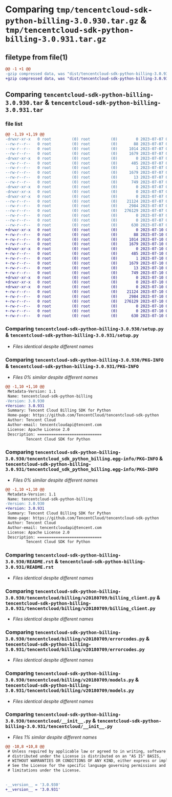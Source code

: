 # Comparing `tmp/tencentcloud-sdk-python-billing-3.0.930.tar.gz` & `tmp/tencentcloud-sdk-python-billing-3.0.931.tar.gz`

## filetype from file(1)

```diff
@@ -1 +1 @@
-gzip compressed data, was "dist/tencentcloud-sdk-python-billing-3.0.930.tar", last modified: Fri Jul  7 00:16:53 2023, max compression
+gzip compressed data, was "dist/tencentcloud-sdk-python-billing-3.0.931.tar", last modified: Mon Jul 10 00:30:54 2023, max compression
```

## Comparing `tencentcloud-sdk-python-billing-3.0.930.tar` & `tencentcloud-sdk-python-billing-3.0.931.tar`

### file list

```diff
@@ -1,19 +1,19 @@
-drwxr-xr-x   0 root         (0) root         (0)        0 2023-07-07 00:16:53.000000 tencentcloud-sdk-python-billing-3.0.930/
--rw-r--r--   0 root         (0) root         (0)       88 2023-07-07 00:16:53.000000 tencentcloud-sdk-python-billing-3.0.930/setup.cfg
--rw-r--r--   0 root         (0) root         (0)     1014 2023-07-07 00:16:53.000000 tencentcloud-sdk-python-billing-3.0.930/setup.py
--rw-r--r--   0 root         (0) root         (0)     1679 2023-07-07 00:16:53.000000 tencentcloud-sdk-python-billing-3.0.930/PKG-INFO
-drwxr-xr-x   0 root         (0) root         (0)        0 2023-07-07 00:16:53.000000 tencentcloud-sdk-python-billing-3.0.930/tencentcloud_sdk_python_billing.egg-info/
--rw-r--r--   0 root         (0) root         (0)      485 2023-07-07 00:16:53.000000 tencentcloud-sdk-python-billing-3.0.930/tencentcloud_sdk_python_billing.egg-info/SOURCES.txt
--rw-r--r--   0 root         (0) root         (0)        1 2023-07-07 00:16:53.000000 tencentcloud-sdk-python-billing-3.0.930/tencentcloud_sdk_python_billing.egg-info/dependency_links.txt
--rw-r--r--   0 root         (0) root         (0)     1679 2023-07-07 00:16:53.000000 tencentcloud-sdk-python-billing-3.0.930/tencentcloud_sdk_python_billing.egg-info/PKG-INFO
--rw-r--r--   0 root         (0) root         (0)       13 2023-07-07 00:16:53.000000 tencentcloud-sdk-python-billing-3.0.930/tencentcloud_sdk_python_billing.egg-info/top_level.txt
--rw-r--r--   0 root         (0) root         (0)      749 2023-07-07 00:16:53.000000 tencentcloud-sdk-python-billing-3.0.930/README.rst
-drwxr-xr-x   0 root         (0) root         (0)        0 2023-07-07 00:16:53.000000 tencentcloud-sdk-python-billing-3.0.930/tencentcloud/
-drwxr-xr-x   0 root         (0) root         (0)        0 2023-07-07 00:16:53.000000 tencentcloud-sdk-python-billing-3.0.930/tencentcloud/billing/
-drwxr-xr-x   0 root         (0) root         (0)        0 2023-07-07 00:16:53.000000 tencentcloud-sdk-python-billing-3.0.930/tencentcloud/billing/v20180709/
--rw-r--r--   0 root         (0) root         (0)    21124 2023-07-07 00:16:53.000000 tencentcloud-sdk-python-billing-3.0.930/tencentcloud/billing/v20180709/billing_client.py
--rw-r--r--   0 root         (0) root         (0)     2984 2023-07-07 00:16:53.000000 tencentcloud-sdk-python-billing-3.0.930/tencentcloud/billing/v20180709/errorcodes.py
--rw-r--r--   0 root         (0) root         (0)   276129 2023-07-07 00:16:53.000000 tencentcloud-sdk-python-billing-3.0.930/tencentcloud/billing/v20180709/models.py
--rw-r--r--   0 root         (0) root         (0)        0 2023-07-07 00:16:53.000000 tencentcloud-sdk-python-billing-3.0.930/tencentcloud/billing/v20180709/__init__.py
--rw-r--r--   0 root         (0) root         (0)        0 2023-07-07 00:16:53.000000 tencentcloud-sdk-python-billing-3.0.930/tencentcloud/billing/__init__.py
--rw-r--r--   0 root         (0) root         (0)      630 2023-07-07 00:16:53.000000 tencentcloud-sdk-python-billing-3.0.930/tencentcloud/__init__.py
+drwxr-xr-x   0 root         (0) root         (0)        0 2023-07-10 00:30:54.000000 tencentcloud-sdk-python-billing-3.0.931/
+-rw-r--r--   0 root         (0) root         (0)       88 2023-07-10 00:30:54.000000 tencentcloud-sdk-python-billing-3.0.931/setup.cfg
+-rw-r--r--   0 root         (0) root         (0)     1014 2023-07-10 00:30:54.000000 tencentcloud-sdk-python-billing-3.0.931/setup.py
+-rw-r--r--   0 root         (0) root         (0)     1679 2023-07-10 00:30:54.000000 tencentcloud-sdk-python-billing-3.0.931/PKG-INFO
+drwxr-xr-x   0 root         (0) root         (0)        0 2023-07-10 00:30:54.000000 tencentcloud-sdk-python-billing-3.0.931/tencentcloud_sdk_python_billing.egg-info/
+-rw-r--r--   0 root         (0) root         (0)      485 2023-07-10 00:30:54.000000 tencentcloud-sdk-python-billing-3.0.931/tencentcloud_sdk_python_billing.egg-info/SOURCES.txt
+-rw-r--r--   0 root         (0) root         (0)        1 2023-07-10 00:30:54.000000 tencentcloud-sdk-python-billing-3.0.931/tencentcloud_sdk_python_billing.egg-info/dependency_links.txt
+-rw-r--r--   0 root         (0) root         (0)     1679 2023-07-10 00:30:54.000000 tencentcloud-sdk-python-billing-3.0.931/tencentcloud_sdk_python_billing.egg-info/PKG-INFO
+-rw-r--r--   0 root         (0) root         (0)       13 2023-07-10 00:30:54.000000 tencentcloud-sdk-python-billing-3.0.931/tencentcloud_sdk_python_billing.egg-info/top_level.txt
+-rw-r--r--   0 root         (0) root         (0)      749 2023-07-10 00:30:54.000000 tencentcloud-sdk-python-billing-3.0.931/README.rst
+drwxr-xr-x   0 root         (0) root         (0)        0 2023-07-10 00:30:54.000000 tencentcloud-sdk-python-billing-3.0.931/tencentcloud/
+drwxr-xr-x   0 root         (0) root         (0)        0 2023-07-10 00:30:54.000000 tencentcloud-sdk-python-billing-3.0.931/tencentcloud/billing/
+drwxr-xr-x   0 root         (0) root         (0)        0 2023-07-10 00:30:54.000000 tencentcloud-sdk-python-billing-3.0.931/tencentcloud/billing/v20180709/
+-rw-r--r--   0 root         (0) root         (0)    21124 2023-07-10 00:30:54.000000 tencentcloud-sdk-python-billing-3.0.931/tencentcloud/billing/v20180709/billing_client.py
+-rw-r--r--   0 root         (0) root         (0)     2984 2023-07-10 00:30:54.000000 tencentcloud-sdk-python-billing-3.0.931/tencentcloud/billing/v20180709/errorcodes.py
+-rw-r--r--   0 root         (0) root         (0)   276129 2023-07-10 00:30:54.000000 tencentcloud-sdk-python-billing-3.0.931/tencentcloud/billing/v20180709/models.py
+-rw-r--r--   0 root         (0) root         (0)        0 2023-07-10 00:30:54.000000 tencentcloud-sdk-python-billing-3.0.931/tencentcloud/billing/v20180709/__init__.py
+-rw-r--r--   0 root         (0) root         (0)        0 2023-07-10 00:30:54.000000 tencentcloud-sdk-python-billing-3.0.931/tencentcloud/billing/__init__.py
+-rw-r--r--   0 root         (0) root         (0)      630 2023-07-10 00:30:54.000000 tencentcloud-sdk-python-billing-3.0.931/tencentcloud/__init__.py
```

### Comparing `tencentcloud-sdk-python-billing-3.0.930/setup.py` & `tencentcloud-sdk-python-billing-3.0.931/setup.py`

 * *Files identical despite different names*

### Comparing `tencentcloud-sdk-python-billing-3.0.930/PKG-INFO` & `tencentcloud-sdk-python-billing-3.0.931/PKG-INFO`

 * *Files 0% similar despite different names*

```diff
@@ -1,10 +1,10 @@
 Metadata-Version: 1.1
 Name: tencentcloud-sdk-python-billing
-Version: 3.0.930
+Version: 3.0.931
 Summary: Tencent Cloud Billing SDK for Python
 Home-page: https://github.com/TencentCloud/tencentcloud-sdk-python
 Author: Tencent Cloud
 Author-email: tencentcloudapi@tencent.com
 License: Apache License 2.0
 Description: ============================
         Tencent Cloud SDK for Python
```

### Comparing `tencentcloud-sdk-python-billing-3.0.930/tencentcloud_sdk_python_billing.egg-info/PKG-INFO` & `tencentcloud-sdk-python-billing-3.0.931/tencentcloud_sdk_python_billing.egg-info/PKG-INFO`

 * *Files 0% similar despite different names*

```diff
@@ -1,10 +1,10 @@
 Metadata-Version: 1.1
 Name: tencentcloud-sdk-python-billing
-Version: 3.0.930
+Version: 3.0.931
 Summary: Tencent Cloud Billing SDK for Python
 Home-page: https://github.com/TencentCloud/tencentcloud-sdk-python
 Author: Tencent Cloud
 Author-email: tencentcloudapi@tencent.com
 License: Apache License 2.0
 Description: ============================
         Tencent Cloud SDK for Python
```

### Comparing `tencentcloud-sdk-python-billing-3.0.930/README.rst` & `tencentcloud-sdk-python-billing-3.0.931/README.rst`

 * *Files identical despite different names*

### Comparing `tencentcloud-sdk-python-billing-3.0.930/tencentcloud/billing/v20180709/billing_client.py` & `tencentcloud-sdk-python-billing-3.0.931/tencentcloud/billing/v20180709/billing_client.py`

 * *Files identical despite different names*

### Comparing `tencentcloud-sdk-python-billing-3.0.930/tencentcloud/billing/v20180709/errorcodes.py` & `tencentcloud-sdk-python-billing-3.0.931/tencentcloud/billing/v20180709/errorcodes.py`

 * *Files identical despite different names*

### Comparing `tencentcloud-sdk-python-billing-3.0.930/tencentcloud/billing/v20180709/models.py` & `tencentcloud-sdk-python-billing-3.0.931/tencentcloud/billing/v20180709/models.py`

 * *Files identical despite different names*

### Comparing `tencentcloud-sdk-python-billing-3.0.930/tencentcloud/__init__.py` & `tencentcloud-sdk-python-billing-3.0.931/tencentcloud/__init__.py`

 * *Files 1% similar despite different names*

```diff
@@ -10,8 +10,8 @@
 # Unless required by applicable law or agreed to in writing, software
 # distributed under the License is distributed on an "AS IS" BASIS,
 # WITHOUT WARRANTIES OR CONDITIONS OF ANY KIND, either express or implied.
 # See the License for the specific language governing permissions and
 # limitations under the License.
 
 
-__version__ = '3.0.930'
+__version__ = '3.0.931'
```

